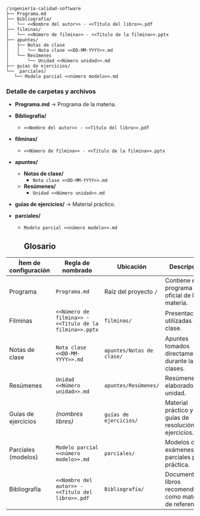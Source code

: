 ```text
/ingeniería-calidad-software
├── Programa.md
├── Bibliografía/
│   └── <<Nombre del autor>> - <<Título del libro>>.pdf
├── filminas/
│   └── <<Número de filmina>> - <<Título de la filmina>>.pptx
├── apuntes/
│   ├── Notas de clase
│   │   └── Nota clase <<DD-MM-YYYY>>.md
│   └── Resúmenes
│       └── Unidad <<Número unidad>>.md
├── guías de ejercicios/
└──  parciales/
   └── Modelo parcial <<número modelo>>.md
```

### Detalle de carpetas y archivos

- **Programa.md** → Programa de la materia.  
- **Bibliografía/**  
  - `<<Nombre del autor>> - <<Título del libro>>.pdf`  

- **filminas/**  
  - `<<Número de filmina>> - <<Título de la filmina>>.pptx`  

- **apuntes/**  
  - **Notas de clase/**  
    - `Nota clase <<DD-MM-YYYY>>.md`  
  - **Resúmenes/**  
    - `Unidad <<Número unidad>>.md`  

- **guías de ejercicios/** → Material práctico.  

- **parciales/**  
  - `Modelo parcial <<número modelo>>.md`  


    ## Glosario

| Ítem de configuración        | Regla de nombrado                                                          | Ubicación                                       | Descripción |
|-----------------------------|----------------------------------------------------------------------------|------------------------------------------------|-------------|
| Programa                    | `Programa.md`                                                              | Raíz del proyecto `/`                           | Contiene el programa oficial de la materia. |
| Filminas                    | `<<Número de filmina>> - <<Título de la filmina>>.pptx`                     | `filminas/`                                     | Presentaciones utilizadas en clase. |
| Notas de clase              | `Nota clase <<DD-MM-YYYY>>.md`                                              | `apuntes/Notas de clase/`                       | Apuntes tomados directamente durante las clases. |
| Resúmenes                   | `Unidad <<Número unidad>>.md`                                               | `apuntes/Resúmenes/`                             | Resúmenes elaborados por unidad. |
| Guías de ejercicios         | *(nombres libres)*                                                         | `guías de ejercicios/`                          | Material práctico y guías de resolución de ejercicios. |
| Parciales (modelos)         | `Modelo parcial <<número modelo>>.md`                                       | `parciales/`                                    | Modelos de exámenes parciales para práctica. |
| Bibliografía                | `<<Nombre del autor>> - <<Título del libro>>.pdf`                           | `Bibliografía/`                                  | Documentos y libros recomendados como material de referencia. |

